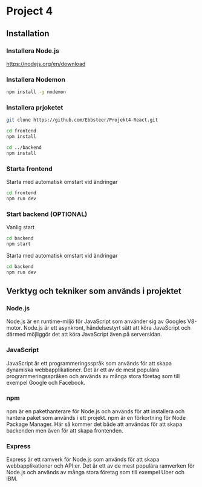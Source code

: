 # Project 4

## Installation

### Installera Node.js

https://nodejs.org/en/download

### Installera Nodemon

```bash
npm install -g nodemon
```

### Installera prjoketet

```bash
git clone https://github.com/Ebbsteer/Projekt4-React.git

cd frontend
npm install

cd ../backend
npm install
```

### Starta frontend

Starta med automatisk omstart vid ändringar

```bash
cd frontend
npm run dev
```

### Start backend (OPTIONAL)

Vanlig start

```bash
cd backend
npm start
```

Starta med automatisk omstart vid ändringar

```bash
cd backend
npm run dev
```

## Verktyg och tekniker som används i projektet

### Node.js

Node.js är en runtime-miljö för JavaScript som använder sig av Googles V8-motor. Node.js är ett asynkront, händelsestyrt sätt att köra JavaScript och därmed möjliggör det att köra JavaScript även på serversidan.

### JavaScript

JavaScript är ett programmeringsspråk som används för att skapa dynamiska webbapplikationer. Det är ett av de mest populära programmeringsspråken och används av många stora företag som till exempel Google och Facebook.

### npm

npm är en pakethanterare för Node.js och används för att installera och hantera paket som används i ett projekt. npm är en förkortning för Node Package Manager. Här så kommer det både att användas för att skapa backenden men även för att skapa frontenden.

### Express

Express är ett ramverk för Node.js som används för att skapa webbapplikationer och API:er. Det är ett av de mest populära ramverken för Node.js och används av många stora företag som till exempel Uber och IBM.
